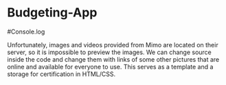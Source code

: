# Budgeting-App
#Console.log

Unfortunately, images and videos provided from Mimo are located on their server, so it is impossible to preview the images.
We can change source inside the code and change them with links of some other pictures that are online and available for everyone to use. 
This serves as a template and a storage for certification in HTML/CSS.
